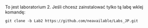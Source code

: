 To jest laboratorium 2. Jeśli chcesz zainstalować tylko tą labę wklej komandę:

```
git clone -b Lab2 https://github.com/neavailable/Labs_JP.git
```
